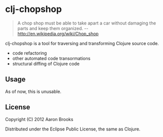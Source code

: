 # clj-chopshop

> A chop shop must be able to take apart a car without damaging the parts and keep them organized.
> -- http://en.wikipedia.org/wiki/Chop_shop

clj-chopshop is a tool for traversing and transforming Clojure source code.

* code refactoring
* other automated code transormations
* structural diffing of Clojure code

## Usage

As of now, this is unusable.

## License

Copyright (C) 2012 Aaron Brooks

Distributed under the Eclipse Public License, the same as Clojure.
